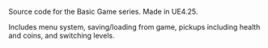 Source code for the Basic Game series. Made in UE4.25.

Includes menu system, saving/loading from game, pickups including health and coins, and switching levels.